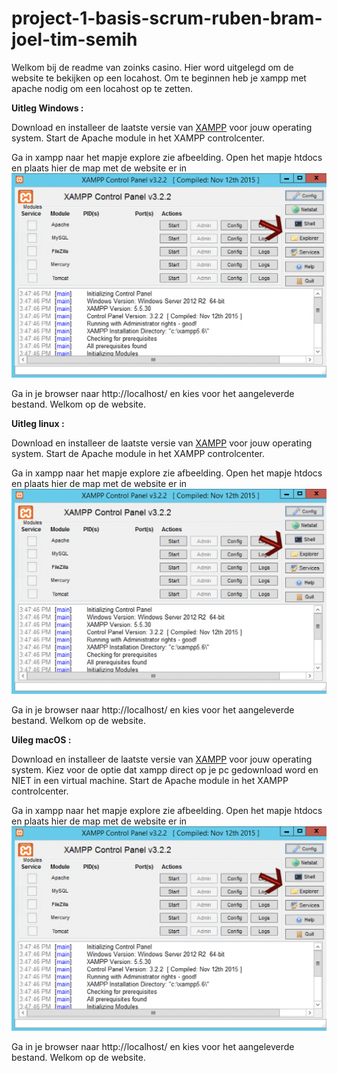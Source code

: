 # project-1-basis-scrum-ruben-bram-joel-tim-semih
Welkom bij de readme van zoinks casino.
Hier word uitgelegd om de website te bekijken op een locahost.
Om te beginnen heb je xampp met apache nodig om een locahost op te zetten.

**Uitleg Windows :**

Download en installeer de laatste versie van [XAMPP](https://www.apachefriends.org/download.html) voor jouw operating system. 
Start de Apache module in het XAMPP controlcenter.

Ga in xampp naar het mapje explore zie afbeelding.
Open het mapje htdocs en plaats hier de map met de website er in
![explore image](image.png)

Ga in je browser naar http://localhost/ en kies voor het aangeleverde bestand.
Welkom op de website.

**Uitleg linux :**

Download en installeer de laatste versie van [XAMPP](https://www.apachefriends.org/download.html) voor jouw operating system. 
Start de Apache module in het XAMPP controlcenter.

Ga in xampp naar het mapje explore zie afbeelding.
Open het mapje htdocs en plaats hier de map met de website er in
![explore image](image.png)

Ga in je browser naar http://localhost/ en kies voor het aangeleverde bestand.
Welkom op de website.

**Uileg macOS :**

Download en installeer de laatste versie van [XAMPP](https://www.apachefriends.org/download.html) voor jouw operating system. 
Kiez voor de optie dat xampp direct op je pc gedownload word en NIET in een virtual machine.
Start de Apache module in het XAMPP controlcenter.

Ga in xampp naar het mapje explore zie afbeelding.
Open het mapje htdocs en plaats hier de map met de website er in
![explore image](image.png)

Ga in je browser naar http://localhost/ en kies voor het aangeleverde bestand.
Welkom op de website.
